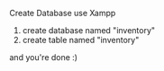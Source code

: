 Create Database use Xampp
1. create database named "inventory"
2. create table named "inventory"

and you're done :)
